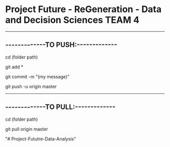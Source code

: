 # Project Future - ReGeneration - Data and Decision Sciences TEAM 4

----------------------------------
-------------TO PUSH:-------------
----------------------------------

cd (folder path)

git add *

git commit -m "(my message)"

git push -u origin master

----------------------------------
-------------TO PULL:-------------
----------------------------------

cd (folder path)

git pull origin master

"# Project-Fututre-Data-Analysis" 
